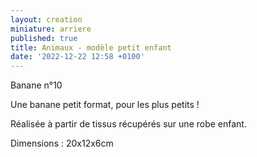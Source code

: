 ```yaml
---
layout: creation
miniature: arriere
published: true
title: Animaux - modèle petit enfant
date: '2022-12-22 12:58 +0100'
---
```


Banane n°10

Une banane petit format, pour les plus petits ! 

Réalisée à partir de tissus récupérés sur une robe enfant. 

Dimensions : 20x12x6cm
